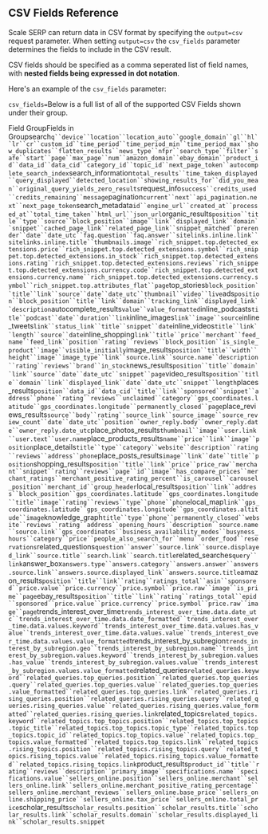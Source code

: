 CSV Fields Reference
--------------------

Scale SERP can return data in CSV format by specifying the `output=csv` request parameter. When setting `output=csv` the `csv_fields`  parameter determines the fields to include in the CSV result.

CSV fields should be specified as a comma seperated list of field names, with **nested fields being expressed in dot notation**.

Here's an example of the `csv_fields` parameter:

`csv_fields=`Below is a full list of all of the supported CSV Fields shown under their group.

Field GroupFields in Groupsearch`q``device``location``location_auto``google_domain``gl``hl``lr``cr``custom_id``time_period``time_period_min``time_period_max``show_duplicates``flatten_results``news_type``nfpr``search_type``filter``safe``start``page``max_page``num``amazon_domain``ebay_domain``product_id``data_id``data_cid``category_id``topic_id``next_page_token``autocomplete_search_index`search\_information`total_results``time_taken_displayed``query_displayed``detected_location``showing_results_for``did_you_mean``original_query_yields_zero_results`request\_info`success``credits_used``credits_remaining``message`pagination`current``next``api_pagination.next``next_page_token`search\_metadata`id``engine_url``created_at``processed_at``total_time_taken``html_url``json_url`organic\_results`position``title``type``source``block_position``image``link``displayed_link``domain``snippet``cached_page_link``related_page_link``snippet_matched``prerender``date``date_utc``faq.question``faq.answer``sitelinks.inline.link``sitelinks.inline.title``thumbnails.image``rich_snippet.top.detected_extensions.price``rich_snippet.top.detected_extensions.symbol``rich_snippet.top.detected_extensions.in_stock``rich_snippet.top.detected_extensions.rating``rich_snippet.top.detected_extensions.reviews``rich_snippet.top.detected_extensions.currency.code``rich_snippet.top.detected_extensions.currency.name``rich_snippet.top.detected_extensions.currency.symbol``rich_snippet.top.attributes_flat``page`top\_stories`block_position``title``link``source``date``date_utc``thumbnail``video``live`ads`position``block_position``title``link``domain``tracking_link``displayed_link``description`autocomplete\_results`value``value_formatted`inline\_podcasts`title``podcast``date``duration``link`inline\_images`link``image``source`inline\_tweets`link``status_link``title``snippet``date`inline\_videos`title``link``length``source``date`inline\_shopping`link``title``price``merchant``feed_name``feed_link``position``rating``reviews``block_position``is_single_product``image``visible_initially`image\_results`position``title``width``height``image``image_type``link``source.link``source.name``description``rating``reviews``brand``in_stock`news\_results`position``title``domain``link``source``date``date_utc``snippet``page`video\_results`position``title``domain``link``displayed_link``date``date_utc``snippet``length`places\_results`position``data_id``data_cid``title``link``sponsored``snippet``address``phone``rating``reviews``unclaimed``category``gps_coordinates.latitude``gps_coordinates.longitude``permanently_closed``page`place\_reviews\_results`source``body``rating``source_link``source_image``source_review_count``date``date_utc``position``owner_reply.body``owner_reply.date``owner_reply.date_utc`place\_photos\_results`thumbnail``image``user.link``user.text``user.name`place\_products\_results`name``price``link``image``position`place\_details`title``type``category``website``description``rating``reviews``address``phone`place\_posts\_results`image``link``date``title``position`shopping\_results`position``title``link``price``price_raw``merchant``snippet``rating``reviews``page``id``image``has_compare_prices``merchant_ratings``merchant_positive_rating_percent``is_carousel``carousel_position``merchant_id``group_header`local\_results`position``link``address``block_position``gps_coordinates.latitude``gps_coordinates.longitude``title``image``rating``reviews``type``phone``phone`local\_map`link``gps_coordinates.latitude``gps_coordinates.longitude``gps_coordinates.altitude``image`knowledge\_graph`title``type``phone``permanently_closed``website``reviews``rating``address``opening_hours``description``source.name``source.link``gps_coordinates``business_availability_modes``busyness_hours``category``price``people_also_search_for``menu``order_food``reservations`related\_questions`question``answer``source.link``source.displayed_link``source.title``search.link``search.title`related\_searches`query``link`answer\_box`answers.type``answers.category``answers.answer``answers.source.link``answers.source.displayed_link``answers.source.title`amazon\_results`position``title``link``rating``ratings_total``asin``sponsored``price.value``price.currency``price.symbol``price.raw``image``is_prime``page`ebay\_results`position``title``link``rating``ratings_total``epid``sponsored``price.value``price.currency``price.symbol``price.raw``image``page`trends\_interest\_over\_time`trends_interest_over_time.data.date_utc``trends_interest_over_time.data.date_formatted``trends_interest_over_time.data.values.keyword``trends_interest_over_time.data.values.has_value``trends_interest_over_time.data.values.value``trends_interest_over_time.data.values.value_formatted`trends\_interest\_by\_subregion`trends_interest_by_subregion.geo``trends_interest_by_subregion.name``trends_interest_by_subregion.values.keyword``trends_interest_by_subregion.values.has_value``trends_interest_by_subregion.values.value``trends_interest_by_subregion.values.value_formatted`related\_queries`related_queries.keyword``related_queries.top_queries.position``related_queries.top_queries.query``related_queries.top_queries.value``related_queries.top_queries.value_formatted``related_queries.top_queries.link``related_queries.rising_queries.position``related_queries.rising_queries.query``related_queries.rising_queries.value``related_queries.rising_queries.value_formatted``related_queries.rising_queries.link`related\_topics`related_topics.keyword``related_topics.top_topics.position``related_topics.top_topics.topic_title``related_topics.top_topics.topic_type``related_topics.top_topics.topic_id``related_topics.top_topics.value``related_topics.top_topics.value_formatted``related_topics.top_topics.link``related_topics.rising_topics.position``related_topics.rising_topics.query``related_topics.rising_topics.value``related_topics.rising_topics.value_formatted``related_topics.rising_topics.link`product\_results`product_id``title``rating``reviews``description``primary_image``specifications.name``specifications.value``sellers_online.position``sellers_online.merchant``sellers_online.link``sellers_online.merchant_positive_rating_percentage``sellers_online.merchant_reviews``sellers_online.base_price``sellers_online.shipping_price``sellers_online.tax_price``sellers_online.total_price`scholar\_results`scholar_results.position``scholar_results.title``scholar_results.link``scholar_results.domain``scholar_results.displayed_link``scholar_results.snippet`